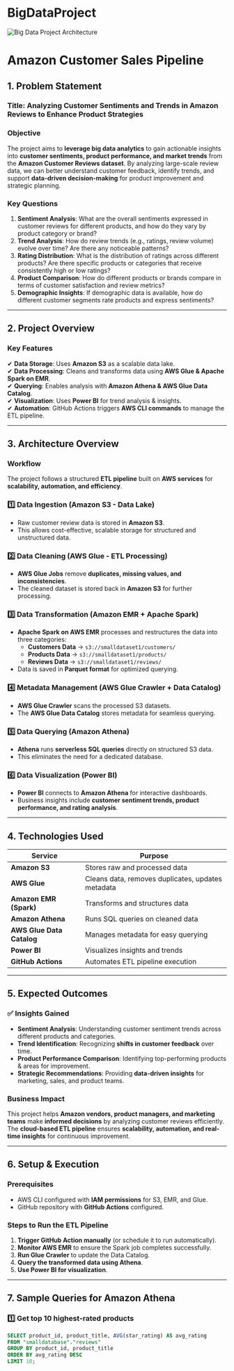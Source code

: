 # BigDataProject

![Big Data Project Architecture](https://github.com/user-attachments/assets/e9df7e9b-ae3c-40d9-84dc-f97b0cd612de)

# **Amazon Customer Sales Pipeline**

## **1. Problem Statement**  
### **Title**: Analyzing Customer Sentiments and Trends in Amazon Reviews to Enhance Product Strategies  

### **Objective**  
The project aims to **leverage big data analytics** to gain actionable insights into **customer sentiments, product performance, and market trends** from the **Amazon Customer Reviews dataset**. By analyzing large-scale review data, we can better understand customer feedback, identify trends, and support **data-driven decision-making** for product improvement and strategic planning.  

### **Key Questions**  
1. **Sentiment Analysis**: What are the overall sentiments expressed in customer reviews for different products, and how do they vary by product category or brand?  
2. **Trend Analysis**: How do review trends (e.g., ratings, review volume) evolve over time? Are there any noticeable patterns?  
3. **Rating Distribution**: What is the distribution of ratings across different products? Are there specific products or categories that receive consistently high or low ratings?  
4. **Product Comparison**: How do different products or brands compare in terms of customer satisfaction and review metrics?  
5. **Demographic Insights**: If demographic data is available, how do different customer segments rate products and express sentiments?  

---

## **2. Project Overview**  
### **Key Features**  
✔ **Data Storage**: Uses **Amazon S3** as a scalable data lake.  
✔ **Data Processing**: Cleans and transforms data using **AWS Glue & Apache Spark on EMR**.  
✔ **Querying**: Enables analysis with **Amazon Athena & AWS Glue Data Catalog**.  
✔ **Visualization**: Uses **Power BI** for trend analysis & insights.  
✔ **Automation**: GitHub Actions triggers **AWS CLI commands** to manage the ETL pipeline.  

---

## **3. Architecture Overview**  

### **Workflow**  
The project follows a structured **ETL pipeline** built on **AWS services** for **scalability, automation, and efficiency**.  

### **1️⃣ Data Ingestion (Amazon S3 - Data Lake)**  
- Raw customer review data is stored in **Amazon S3**.  
- This allows cost-effective, scalable storage for structured and unstructured data.  

### **2️⃣ Data Cleaning (AWS Glue - ETL Processing)**  
- **AWS Glue Jobs** remove **duplicates, missing values, and inconsistencies**.  
- The cleaned dataset is stored back in **Amazon S3** for further processing.  

### **3️⃣ Data Transformation (Amazon EMR + Apache Spark)**  
- **Apache Spark on AWS EMR** processes and restructures the data into three categories:  
  - **Customers Data** → `s3://smalldataset1/customers/`  
  - **Products Data** → `s3://smalldataset1/products/`  
  - **Reviews Data** → `s3://smalldataset1/reviews/`  
- Data is saved in **Parquet format** for optimized querying.  

### **4️⃣ Metadata Management (AWS Glue Crawler + Data Catalog)**  
- **AWS Glue Crawler** scans the processed S3 datasets.  
- The **AWS Glue Data Catalog** stores metadata for seamless querying.  

### **5️⃣ Data Querying (Amazon Athena)**  
- **Athena** runs **serverless SQL queries** directly on structured S3 data.  
- This eliminates the need for a dedicated database.  

### **6️⃣ Data Visualization (Power BI)**  
- **Power BI** connects to **Amazon Athena** for interactive dashboards.  
- Business insights include **customer sentiment trends, product performance, and rating analysis**.  

---

## **4. Technologies Used**  

| **Service**   | **Purpose** |
|--------------|------------|
| **Amazon S3** | Stores raw and processed data |
| **AWS Glue** | Cleans data, removes duplicates, updates metadata |
| **Amazon EMR (Spark)** | Transforms and structures data |
| **Amazon Athena** | Runs SQL queries on cleaned data |
| **AWS Glue Data Catalog** | Manages metadata for easy querying |
| **Power BI** | Visualizes insights and trends |
| **GitHub Actions** | Automates ETL pipeline execution |

---

## **5. Expected Outcomes**  

### ✅ **Insights Gained**  
- **Sentiment Analysis**: Understanding customer sentiment trends across different products and categories.  
- **Trend Identification**: Recognizing **shifts in customer feedback** over time.  
- **Product Performance Comparison**: Identifying top-performing products & areas for improvement.  
- **Strategic Recommendations**: Providing **data-driven insights** for marketing, sales, and product teams.  

### **Business Impact**  
This project helps **Amazon vendors, product managers, and marketing teams** make **informed decisions** by analyzing customer reviews efficiently. The **cloud-based ETL pipeline** ensures **scalability, automation, and real-time insights** for continuous improvement.  

---

## **6. Setup & Execution**  

### **Prerequisites**  
- AWS CLI configured with **IAM permissions** for S3, EMR, and Glue.  
- GitHub repository with **GitHub Actions** configured.  

### **Steps to Run the ETL Pipeline**  
1. **Trigger GitHub Action manually** (or schedule it to run automatically).  
2. **Monitor AWS EMR** to ensure the Spark job completes successfully.  
3. **Run Glue Crawler** to update the Data Catalog.  
4. **Query the transformed data using Athena**.  
5. **Use Power BI for visualization**.  

---

## **7. Sample Queries for Amazon Athena**  

### **1️⃣ Get top 10 highest-rated products**
```sql
SELECT product_id, product_title, AVG(star_rating) AS avg_rating
FROM "smalldatabase"."reviews"
GROUP BY product_id, product_title
ORDER BY avg_rating DESC
LIMIT 10;
